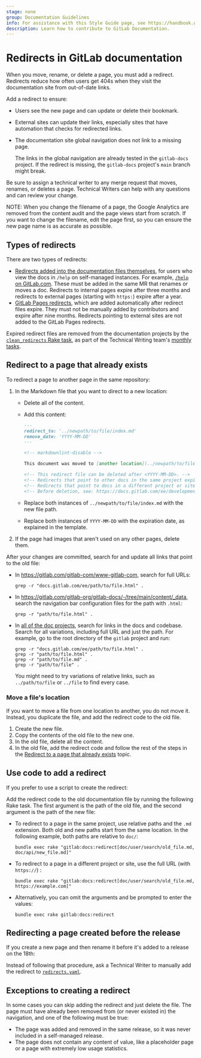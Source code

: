 ```yaml
---
stage: none
group: Documentation Guidelines
info: For assistance with this Style Guide page, see https://handbook.gitlab.com/handbook/product/ux/technical-writing/#assignments-to-other-projects-and-subjects.
description: Learn how to contribute to GitLab Documentation.
---
```


<!--
  The clean_redirects Rake task in the gitlab-docs repository manually
  excludes this file. If the line containing remove_date is moved to a new
  document, update the Rake task with the new location.

  https://gitlab.com/gitlab-org/gitlab-docs/-/blob/1979f985708d64558bb487fbe9ed5273729c01b7/Rakefile#L306
-->

# Redirects in GitLab documentation

When you move, rename, or delete a page, you must add a redirect. Redirects reduce
how often users get 404s when they visit the documentation site from out-of-date links.

Add a redirect to ensure:

- Users see the new page and can update or delete their bookmark.
- External sites can update their links, especially sites that have automation that
  checks for redirected links.
- The documentation site global navigation does not link to a missing page.

  The links in the global navigation are already tested in the `gitlab-docs` project.
  If the redirect is missing, the `gitlab-docs` project's `main` branch might break.

Be sure to assign a technical writer to any merge request that moves, renames, or deletes a page.
Technical Writers can help with any questions and can review your change.

NOTE:
When you change the filename of a page, the Google Analytics are removed
from the content audit and the page views start from scratch.
If you want to change the filename, edit the page first,
so you can ensure the new page name is as accurate as possible.

## Types of redirects

There are two types of redirects:

- [Redirects added into the documentation files themselves](#redirect-to-a-page-that-already-exists), for users who
  view the docs in `/help` on self-managed instances. For example,
  [`/help` on GitLab.com](https://gitlab.com/help). These must be added in the same
  MR that renames or moves a doc. Redirects to internal pages expire after three months
  and redirects to external pages (starting with `https:`) expire after a year.
- [GitLab Pages redirects](../../user/project/pages/redirects.md), which are added
  automatically after redirect files expire. They must not be manually added by
  contributors and expire after nine months. Redirects pointing to external sites
  are not added to the GitLab Pages redirects.

Expired redirect files are removed from the documentation projects by the
[`clean_redirects` Rake task](https://gitlab.com/gitlab-org/gitlab-docs/-/blob/main/doc/raketasks.md#clean-up-redirects),
as part of the Technical Writing team's [monthly tasks](https://gitlab.com/gitlab-org/technical-writing/-/blob/main/.gitlab/issue_templates/tw-monthly-tasks.md).

## Redirect to a page that already exists

To redirect a page to another page in the same repository:

1. In the Markdown file that you want to direct to a new location:

   - Delete all of the content.
   - Add this content:

     ```markdown
     ---
     redirect_to: '../newpath/to/file/index.md'
     remove_date: 'YYYY-MM-DD'
     ---

     <!-- markdownlint-disable -->

     This document was moved to [another location](../newpath/to/file/index.md).

     <!-- This redirect file can be deleted after <YYYY-MM-DD>. -->
     <!-- Redirects that point to other docs in the same project expire in three months. -->
     <!-- Redirects that point to docs in a different project or site (for example, link is not relative and starts with `https:`) expire in one year. -->
     <!-- Before deletion, see: https://docs.gitlab.com/ee/development/documentation/redirects.html -->
     ```

   - Replace both instances of `../newpath/to/file/index.md` with the new file path.
   - Replace both instances of `YYYY-MM-DD` with the expiration date, as explained in the template.

1. If the page had images that aren't used on any other pages, delete them.

After your changes are committed, search for and update all links that point to the old file:

- In <https://gitlab.com/gitlab-com/www-gitlab-com>, search for full URLs:

  ```shell
  grep -r "docs.gitlab.com/ee/path/to/file.html" .
  ```

- In <https://gitlab.com/gitlab-org/gitlab-docs/-/tree/main/content/_data>,
  search the navigation bar configuration files for the path with `.html`:

  ```shell
  grep -r "path/to/file.html" .
   ```

- In [all of the doc projects](site_architecture/index.md#source-files), search for links in the docs
  and codebase. Search for all variations, including full URL and just the path.
  For example, go to the root directory of the `gitlab` project and run:

  ```shell
  grep -r "docs.gitlab.com/ee/path/to/file.html" .
  grep -r "path/to/file.html" .
  grep -r "path/to/file.md" .
  grep -r "path/to/file" .
  ```

  You might need to try variations of relative links, such as `../path/to/file` or
  `../file` to find every case.

### Move a file's location

If you want to move a file from one location to another, you do not move it.
Instead, you duplicate the file, and add the redirect code to the old file.

1. Create the new file.
1. Copy the contents of the old file to the new one.
1. In the old file, delete all the content.
1. In the old file, add the redirect code and follow the rest of the steps in
   the [Redirect to a page that already exists](#redirect-to-a-page-that-already-exists) topic.

## Use code to add a redirect

If you prefer to use a script to create the redirect:

Add the redirect code to the old documentation file by running the
following Rake task. The first argument is the path of the old file,
and the second argument is the path of the new file:

- To redirect to a page in the same project, use relative paths and
  the `.md` extension. Both old and new paths start from the same location.
  In the following example, both paths are relative to `doc/`:

  ```shell
  bundle exec rake "gitlab:docs:redirect[doc/user/search/old_file.md, doc/api/new_file.md]"
  ```

- To redirect to a page in a different project or site, use the full URL (with `https://`) :

  ```shell
  bundle exec rake "gitlab:docs:redirect[doc/user/search/old_file.md, https://example.com]"
  ```

- Alternatively, you can omit the arguments and be prompted to enter the values:

  ```shell
  bundle exec rake gitlab:docs:redirect
  ```

## Redirecting a page created before the release

If you create a new page and then rename it before it's added to a release on the 18th:

Instead of following that procedure, ask a Technical Writer to manually add the redirect
to [`redirects.yaml`](https://gitlab.com/gitlab-org/gitlab-docs/-/blob/main/content/_data/redirects.yaml).

## Exceptions to creating a redirect

In some cases you can skip adding the redirect and just delete the file. The page
must have already been removed from (or never existed in) the navigation, and one
of the following must be true:

- The page was added and removed in the same release, so it was never included in
  a self-managed release.
- The page does not contain any content of value, like a placeholder page or a page
  with extremely low usage statistics.
